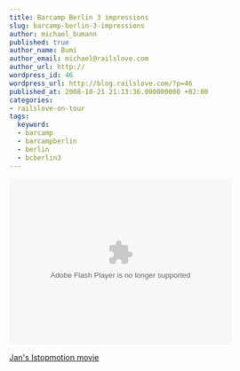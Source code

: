 ```yaml
---
title: Barcamp Berlin 3 impressions
slug: barcamp-berlin-3-impressions
author: michael_bumann
published: true
author_name: Bumi
author_email: michael@railslove.com
author_url: http://
wordpress_id: 46
wordpress_url: http://blog.railslove.com/?p=46
published_at: 2008-10-21 21:13:36.000000000 +02:00
categories:
- railslove-on-tour
tags:
  keyword:
  - barcamp
  - barcampberlin
  - berlin
  - bcberlin3
---
```

<object type="application/x-shockwave-flash" width="400" height="300" data="http://www.flickr.com/apps/slideshow/show.swf?v=61927" classid="clsid:D27CDB6E-AE6D-11cf-96B8-444553540000"> <param name="flashvars" value="&offsite=true&intl_lang=en-us&page_show_url=%2Fphotos%2Ftags%2Fbcberlin3%2Fshow%2F&page_show_back_url=%2Fphotos%2Ftags%2Fbcberlin3%2F&tags=bcberlin3&jump_to=&start_index="></param> <param name="movie" value="http://www.flickr.com/apps/slideshow/show.swf?v=61927"></param> <param name="bgcolor" value="#000000"></param> <param name="allowFullScreen" value="true"></param><embed type="application/x-shockwave-flash" src="http://www.flickr.com/apps/slideshow/show.swf?v=61927" bgcolor="#000000" allowFullScreen="true" flashvars="&offsite=true&intl_lang=en-us&page_show_url=%2Fphotos%2Ftags%2Fbcberlin3%2Fshow%2F&page_show_back_url=%2Fphotos%2Ftags%2Fbcberlin3%2F&tags=bcberlin3&jump_to=&start_index=" width="400" height="300"></embed></object>

<a href="http://www.ipernity.com/doc/koos/3236170">Jan's Istopmotion movie</a>
